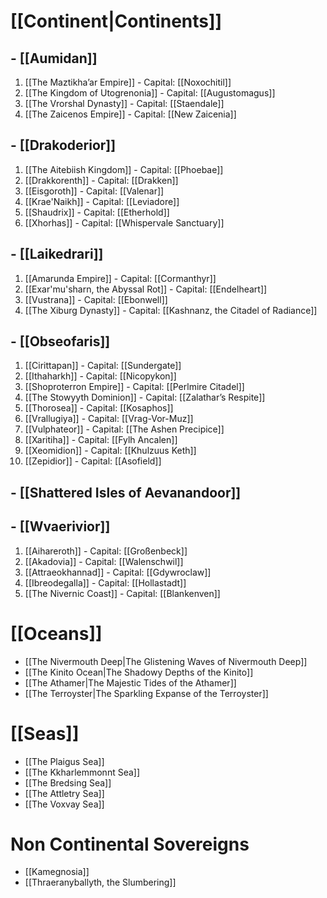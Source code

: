 # [[Continent|Continents]]
## - [[Aumidan]]

1. [[The Maztikha’ar Empire]] - Capital: [[Noxochitil]]
2. [[The Kingdom of Utogrenonia]] - Capital: [[Augustomagus]]
3. [[The Vrorshal Dynasty]] - Capital: [[Staendale]]
4. [[The Zaicenos Empire]] - Capital: [[New Zaicenia]]
## - [[Drakoderior]]

1. [[The Aitebiish Kingdom]] - Capital: [[Phoebae]]
2. [[Drakkorenth]] - Capital: [[Drakken]]
3. [[Eisgoroth]] - Capital: [[Valenar]]
4. [[Krae'Naikh]] - Capital: [[Leviadore]]
5. [[Shaudrix]] - Capital: [[Etherhold]]
6. [[Xhorhas]] - Capital: [[Whispervale Sanctuary]]
## - [[Laikedrari]]

1. [[Amarunda Empire]] - Capital: [[Cormanthyr]]
2. [[Exar'mu'sharn, the Abyssal Rot]] - Capital: [[Endelheart]]
3. [[Vustrana]] - Capital: [[Ebonwell]]
4. [[The Xiburg Dynasty]] - Capital: [[Kashnanz, the Citadel of Radiance]]
## - [[Obseofaris]]

1. [[Cirittapan]] - Capital: [[Sundergate]]
2. [[Ithaharkh]] - Capital: [[Nicopykon]]
3. [[Shoproterron Empire]] - Capital: [[Perlmire Citadel]]
4. [[The Stowyyth Dominion]] - Capital: [[Zalathar’s Respite]] 
5. [[Thorosea]] - Capital: [[Kosaphos]]
6. [[Vrallugiya]] - Capital: [[Vrag-Vor-Muz]]
7. [[Vulphateor]] - Capital: [[The Ashen Precipice]]
8. [[Xaritiha]] - Capital: [[Fylh Ancalen]]
9. [[Xeomidion]] - Capital: [[Khulzuus Keth]]
10. [[Zepidior]] - Capital: [[Asofield]]
## - [[Shattered Isles of Aevanandoor]]
## - [[Wvaerivior]]

1. [[Aihareroth]] - Capital: [[Großenbeck]]
2. [[Akadovia]] - Capital: [[Walenschwil]]
3. [[Attraeokhannad]] - Capital: [[Gdywroclaw]]
4. [[Ibreodegalla]] - Capital: [[Hollastadt]]
5. [[The Nivernic Coast]] - Capital: [[Blankenven]]
# [[Oceans]]
- [[The Nivermouth Deep|The Glistening Waves of Nivermouth Deep]]
- [[The Kinito Ocean|The Shadowy Depths of the Kinito]]
- [[The Athamer|The Majestic Tides of the Athamer]]
- [[The Terroyster|The Sparkling Expanse of the Terroyster]]
# [[Seas]]
- [[The Plaigus Sea]]
- [[The Kkharlemmonnt Sea]]
- [[The Bredsing Sea]]
- [[The Attletry Sea]]
- [[The Voxvay Sea]]

# Non Continental Sovereigns
- [[Kamegnosia]]
- [[Thraeranyballyth, the Slumbering]]